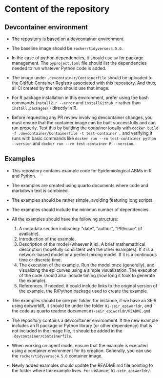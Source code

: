 # Content of the repository

## Devcontainer environment

- The repository is based on a devcontainer environment.

- The baseline image should be `rocker/tidyverse:4.5.0`.

- In the case of python dependencies, it should use `uv` for package management. The `pyproject.toml` file should list the dependencies needed to run whatever Python code is added.

- The image under `.devcontainer/Containerfile` should be uploaded to the GitHub Container Registry associated with this repository. And thus, all CI created by the repo should use that image.

- For R package installation in this environment, prefer using the bash commands `install2.r --error` and `installGithub.r` rather than `install.packages()` directly in R.

- Before requesting any PR review involving devcontainer changes, you must ensure that the container image can be built successfully and can run properly. Test this by building the container locally with `docker build -f .devcontainer/Containerfile -t test-container .` and verifying it runs with basic commands like `docker run --rm test-container python --version` and `docker run --rm test-container R --version`.


## Examples

- This repository contains example code for Epidemiological ABMs in R and Python.

- The examples are created using quarto documents where code and markdown text is combined.

- The examples should be rather simple, avoiding featuring long scripts.

- The examples should include the minimun number of dependencies.

- All the examples should have the following structure:

  1. A metadata section indicating: "date", "author", "PR/issue" (if available).
  2. Introduction of the example.
  3. Description of the model (whaever it is). A brief mathemathical description (hopefully consistent with the other examples). If it is a network-based model or a perfect mixing model. If it is a continuous time or discrete time.
  4. The execution of the example. Run the model once (generally), and visualizing the epi curves using a simple visualization. The execution of the code should also include timing (how long it took to generate the example).
  5. References. If needed, it could include links to the original version of the example, the R/Python package used to create the example.


- The examples should be one per folder, for instance, if we have an SEIR using epiworldR, it should be under the folder `01-seir_epiworldr`, and the code as quarto readme document `01-seir_epiworldr/README.qmd`

- The repository contains a devcontainer environment. If the new example includes an R package or Python library (or other dependency) that is not included in the image file, it should be added in the `.devcontainer/Containerfile`.

- When working on agent mode, ensure that the example is executed using a container environment for its creation. Generally, you can use the `rocker/tidyverse:4.5.0` container image.

- Newly added examples should update the README.md file pointing to the folder where the example lives. For instance, `01-seir_epiworldr/`.

